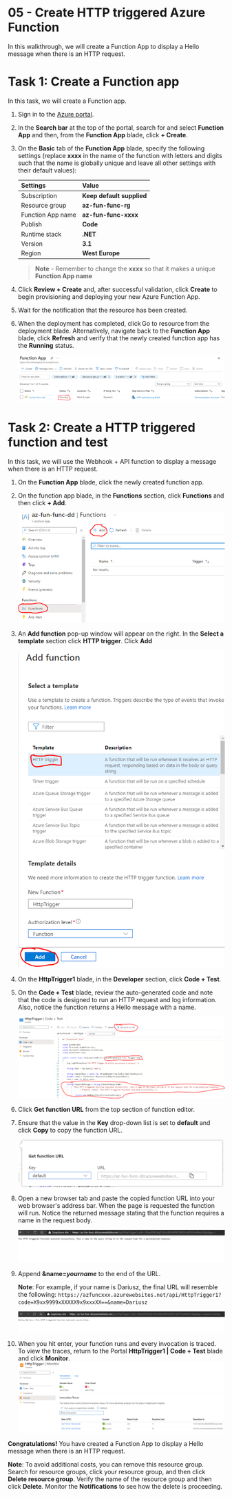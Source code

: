 # 05 - Create HTTP triggered Azure Function

In this walkthrough, we will create a Function App to display a Hello message when there is an HTTP request. 

# Task 1: Create a Function app

In this task, we will create a Function app.

1. Sign in to the [Azure portal](https://portal.azure.com).

2. In the **Search bar** at the top of the portal, search for and select **Function App** and then, from the **Function App** blade, click **+ Create**.

3. On the **Basic** tab of the **Function App** blade, specify the following settings (replace **xxxx** in the name of the function with letters and digits such that the name is globally unique and leave all other settings with their default values): 

    | Settings          | Value                         |
    | ----------------- | ----------------------------- |
    | Subscription      | **Keep default supplied**     |
    | Resource group    | **az-fun-func-rg** |
    | Function App name | **az-fun-func-xxxx**             |
    | Publish           | **Code**                      |
    | Runtime stack     | **.NET**                      |
    | Version           | **3.1**                       |
    | Region            | **West Europe**                   |

    >**Note** - Remember to change the **xxxx** so that it makes a unique **Function App name**

4. Click **Review + Create** and, after successful validation, click **Create** to begin provisioning and deploying your new Azure Function App.

5. Wait for the notification that the resource has been created.

6. When the deployment has completed, click Go to resource from the deployment blade. Alternatively, navigate back to the **Function App** blade, click **Refresh** and verify that the newly created function app has the **Running** status. 

    ![function-apps-blade](/assets/function-apps-blade.PNG)

# Task 2: Create a HTTP triggered function and test

In this task, we will use the Webhook + API function to display a message when there is an HTTP request. 

1. On the **Function App** blade, click the newly created function app. 

2. On the function app blade, in the **Functions** section, click **Functions** and then click **+ Add**.

    ![function-app-add](/assets/function-app-add.PNG)

3. An **Add function** pop-up window will appear on the right. In the **Select a template** section click **HTTP trigger**. Click **Add** 

    ![function-app-add-httptrigger](/assets/function-app-add-httptrigger.PNG)

4. On the **HttpTrigger1** blade, in the **Developer** section, click **Code + Test**. 

5. On the **Code + Test** blade, review the auto-generated code and note that the code is designed to run an HTTP request and log information. Also, notice the function returns a Hello message with a name. 

    ![function-app-httptrigger-code](/assets/function-app-httptrigger-code.PNG)

6. Click **Get function URL** from the top section of function editor. 

7. Ensure that the value in the **Key** drop-down list is set to **default** and click **Copy** to copy the function URL. 

    ![function-app-httptrigger-get-function-url](/assets/function-app-httptrigger-get-function-url.PNG)

8. Open a new browser tab and paste the copied function URL into your web browser's address bar. When the page is requested the function will run. Notice the returned message stating that the function requires a name in the request body.

    ![function-app-pass-a-name](/assets/function-app-pass-a-name.PNG)

9. Append **&name=*yourname*** to the end of the URL.

    **Note**: For example, if your name is Dariusz, the final URL will resemble the following: `https://azfuncxxx.azurewebsites.net/api/HttpTrigger1?code=X9xx9999xXXXXX9x9xxxXX==&name=Dariusz`

    ![function-app-http-trigger-result](/assets/function-app-http-trigger-result.PNG)

10.  When you hit enter, your function runs and every invocation is traced. To view the traces, return to the Portal **HttpTrigger1 \| Code + Test** blade and click **Monitor**.
    ![function-app-monitor-view](/assets/function-app-monitor-view.PNG) 

**Congratulations!** You have created a Function App to display a Hello message when there is an HTTP request.  

**Note**: To avoid additional costs, you can remove this resource group. Search for resource groups, click your resource group, and then click **Delete resource group**. Verify the name of the resource group and then click **Delete**. Monitor the **Notifications** to see how the delete is proceeding.